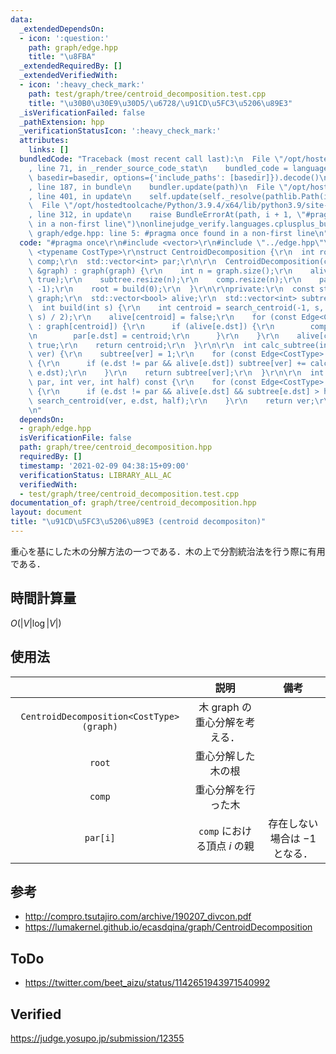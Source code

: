 ```yaml
---
data:
  _extendedDependsOn:
  - icon: ':question:'
    path: graph/edge.hpp
    title: "\u8FBA"
  _extendedRequiredBy: []
  _extendedVerifiedWith:
  - icon: ':heavy_check_mark:'
    path: test/graph/tree/centroid_decomposition.test.cpp
    title: "\u30B0\u30E9\u30D5/\u6728/\u91CD\u5FC3\u5206\u89E3"
  _isVerificationFailed: false
  _pathExtension: hpp
  _verificationStatusIcon: ':heavy_check_mark:'
  attributes:
    links: []
  bundledCode: "Traceback (most recent call last):\n  File \"/opt/hostedtoolcache/Python/3.9.4/x64/lib/python3.9/site-packages/onlinejudge_verify/documentation/build.py\"\
    , line 71, in _render_source_code_stat\n    bundled_code = language.bundle(stat.path,\
    \ basedir=basedir, options={'include_paths': [basedir]}).decode()\n  File \"/opt/hostedtoolcache/Python/3.9.4/x64/lib/python3.9/site-packages/onlinejudge_verify/languages/cplusplus.py\"\
    , line 187, in bundle\n    bundler.update(path)\n  File \"/opt/hostedtoolcache/Python/3.9.4/x64/lib/python3.9/site-packages/onlinejudge_verify/languages/cplusplus_bundle.py\"\
    , line 401, in update\n    self.update(self._resolve(pathlib.Path(included), included_from=path))\n\
    \  File \"/opt/hostedtoolcache/Python/3.9.4/x64/lib/python3.9/site-packages/onlinejudge_verify/languages/cplusplus_bundle.py\"\
    , line 312, in update\n    raise BundleErrorAt(path, i + 1, \"#pragma once found\
    \ in a non-first line\")\nonlinejudge_verify.languages.cplusplus_bundle.BundleErrorAt:\
    \ graph/edge.hpp: line 5: #pragma once found in a non-first line\n"
  code: "#pragma once\r\n#include <vector>\r\n#include \"../edge.hpp\"\r\n\r\ntemplate\
    \ <typename CostType>\r\nstruct CentroidDecomposition {\r\n  int root;\r\n  std::vector<std::vector<int>>\
    \ comp;\r\n  std::vector<int> par;\r\n\r\n  CentroidDecomposition(const std::vector<std::vector<Edge<CostType>>>\
    \ &graph) : graph(graph) {\r\n    int n = graph.size();\r\n    alive.assign(n,\
    \ true);\r\n    subtree.resize(n);\r\n    comp.resize(n);\r\n    par.assign(n,\
    \ -1);\r\n    root = build(0);\r\n  }\r\n\r\nprivate:\r\n  const std::vector<std::vector<Edge<CostType>>>\
    \ graph;\r\n  std::vector<bool> alive;\r\n  std::vector<int> subtree;\r\n\r\n\
    \  int build(int s) {\r\n    int centroid = search_centroid(-1, s, calc_subtree(-1,\
    \ s) / 2);\r\n    alive[centroid] = false;\r\n    for (const Edge<CostType> &e\
    \ : graph[centroid]) {\r\n      if (alive[e.dst]) {\r\n        comp[centroid].emplace_back(build(e.dst));\r\
    \n        par[e.dst] = centroid;\r\n      }\r\n    }\r\n    alive[centroid] =\
    \ true;\r\n    return centroid;\r\n  }\r\n\r\n  int calc_subtree(int par, int\
    \ ver) {\r\n    subtree[ver] = 1;\r\n    for (const Edge<CostType> &e : graph[ver])\
    \ {\r\n      if (e.dst != par && alive[e.dst]) subtree[ver] += calc_subtree(ver,\
    \ e.dst);\r\n    }\r\n    return subtree[ver];\r\n  }\r\n\r\n  int search_centroid(int\
    \ par, int ver, int half) const {\r\n    for (const Edge<CostType> &e : graph[ver])\
    \ {\r\n      if (e.dst != par && alive[e.dst] && subtree[e.dst] > half) return\
    \ search_centroid(ver, e.dst, half);\r\n    }\r\n    return ver;\r\n  }\r\n};\r\
    \n"
  dependsOn:
  - graph/edge.hpp
  isVerificationFile: false
  path: graph/tree/centroid_decomposition.hpp
  requiredBy: []
  timestamp: '2021-02-09 04:38:15+09:00'
  verificationStatus: LIBRARY_ALL_AC
  verifiedWith:
  - test/graph/tree/centroid_decomposition.test.cpp
documentation_of: graph/tree/centroid_decomposition.hpp
layout: document
title: "\u91CD\u5FC3\u5206\u89E3 (centroid decompositon)"
---
```


重心を基にした木の分解方法の一つである．木の上で分割統治法を行う際に有用である．


## 時間計算量

$O(\lvert V \rvert \log{\lvert V \rvert})$


## 使用法

||説明|備考|
|:--:|:--:|:--:|
|`CentroidDecomposition<CostType>(graph)`|木 $\mathrm{graph}$ の重心分解を考える．||
|`root`|重心分解した木の根||
|`comp`|重心分解を行った木||
|`par[i]`|`comp` における頂点 $i$ の親|存在しない場合は $-1$ となる．|


## 参考

- http://compro.tsutajiro.com/archive/190207_divcon.pdf
- https://lumakernel.github.io/ecasdqina/graph/CentroidDecomposition


## ToDo

- https://twitter.com/beet_aizu/status/1142651943971540992


## Verified

https://judge.yosupo.jp/submission/12355
